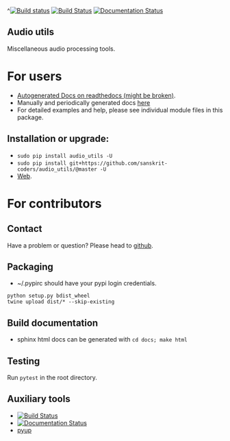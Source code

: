 ^[![Build status](https://github.com/sanskrit-coders/audio_utils/workflows/Python%20package/badge.svg)](https://github.com/sanskrit-coders/audio_utils/actions)
[![Build Status](https://travis-ci.org/sanskrit-coders/audio_utils.svg?branch=master)](https://travis-ci.org/sanskrit-coders/audio_utils)
[![Documentation Status](https://readthedocs.org/projects/audio_utils/badge/?version=latest)](http://audio_utils.readthedocs.io/en/latest/?badge=latest)

## Audio utils

Miscellaneous audio processing tools. 

# For users
* [Autogenerated Docs on readthedocs (might be broken)](http://audio_utils.readthedocs.io/en/latest/).
* Manually and periodically generated docs [here](https://sanskrit-coders.github.io/audio_utils/build/html/)
* For detailed examples and help, please see individual module files in this package.


## Installation or upgrade:
* `sudo pip install audio_utils -U`
* `sudo pip install git+https://github.com/sanskrit-coders/audio_utils/@master -U`
* [Web](https://pypi.python.org/pypi/audio_utils).


# For contributors

## Contact

Have a problem or question? Please head to [github](https://github.com/sanskrit-coders/audio_utils).

## Packaging

* ~/.pypirc should have your pypi login credentials.
```
python setup.py bdist_wheel
twine upload dist/* --skip-existing
```

## Build documentation
- sphinx html docs can be generated with `cd docs; make html`

## Testing
Run `pytest` in the root directory.

## Auxiliary tools
- [![Build Status](https://travis-ci.org/sanskrit-coders/audio_utils.svg?branch=master)](https://travis-ci.org/sanskrit-coders/audio_utils)
- [![Documentation Status](https://readthedocs.org/projects/audio_utils/badge/?version=latest)](http://audio_utils.readthedocs.io/en/latest/?badge=latest)
- [pyup](https://pyup.io/account/repos/github/sanskrit-coders/audio_utils/)